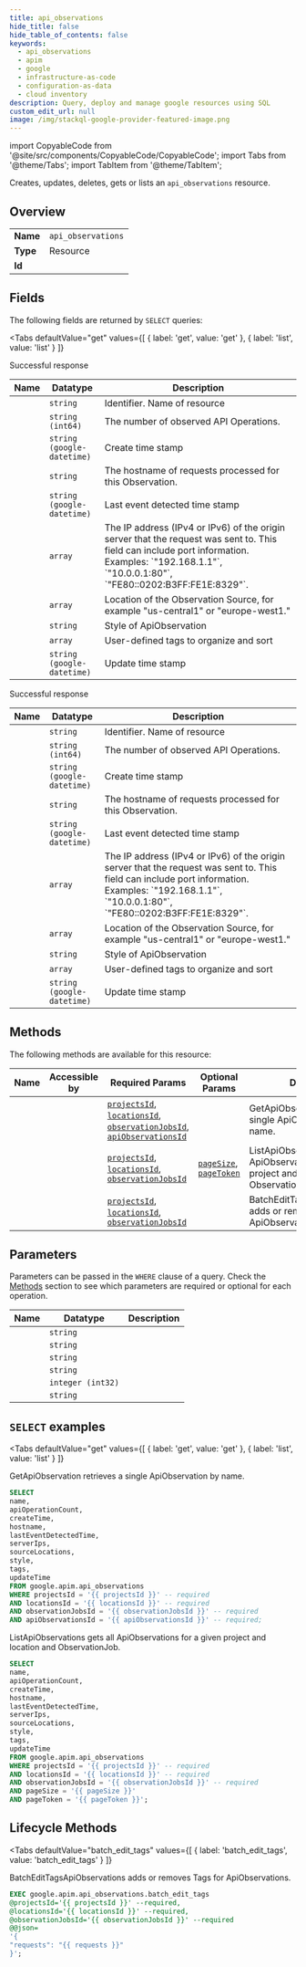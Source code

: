 ```yaml
--- 
title: api_observations
hide_title: false
hide_table_of_contents: false
keywords:
  - api_observations
  - apim
  - google
  - infrastructure-as-code
  - configuration-as-data
  - cloud inventory
description: Query, deploy and manage google resources using SQL
custom_edit_url: null
image: /img/stackql-google-provider-featured-image.png
---
```


import CopyableCode from '@site/src/components/CopyableCode/CopyableCode';
import Tabs from '@theme/Tabs';
import TabItem from '@theme/TabItem';

Creates, updates, deletes, gets or lists an <code>api_observations</code> resource.

## Overview
<table><tbody>
<tr><td><b>Name</b></td><td><code>api_observations</code></td></tr>
<tr><td><b>Type</b></td><td>Resource</td></tr>
<tr><td><b>Id</b></td><td><CopyableCode code="google.apim.api_observations" /></td></tr>
</tbody></table>

## Fields

The following fields are returned by `SELECT` queries:

<Tabs
    defaultValue="get"
    values={[
        { label: 'get', value: 'get' },
        { label: 'list', value: 'list' }
    ]}
>
<TabItem value="get">

Successful response

<table>
<thead>
    <tr>
    <th>Name</th>
    <th>Datatype</th>
    <th>Description</th>
    </tr>
</thead>
<tbody>
<tr>
    <td><CopyableCode code="name" /></td>
    <td><code>string</code></td>
    <td>Identifier. Name of resource</td>
</tr>
<tr>
    <td><CopyableCode code="apiOperationCount" /></td>
    <td><code>string (int64)</code></td>
    <td>The number of observed API Operations.</td>
</tr>
<tr>
    <td><CopyableCode code="createTime" /></td>
    <td><code>string (google-datetime)</code></td>
    <td>Create time stamp</td>
</tr>
<tr>
    <td><CopyableCode code="hostname" /></td>
    <td><code>string</code></td>
    <td>The hostname of requests processed for this Observation.</td>
</tr>
<tr>
    <td><CopyableCode code="lastEventDetectedTime" /></td>
    <td><code>string (google-datetime)</code></td>
    <td>Last event detected time stamp</td>
</tr>
<tr>
    <td><CopyableCode code="serverIps" /></td>
    <td><code>array</code></td>
    <td>The IP address (IPv4 or IPv6) of the origin server that the request was sent to. This field can include port information. Examples: `"192.168.1.1"`, `"10.0.0.1:80"`, `"FE80::0202:B3FF:FE1E:8329"`.</td>
</tr>
<tr>
    <td><CopyableCode code="sourceLocations" /></td>
    <td><code>array</code></td>
    <td>Location of the Observation Source, for example "us-central1" or "europe-west1."</td>
</tr>
<tr>
    <td><CopyableCode code="style" /></td>
    <td><code>string</code></td>
    <td>Style of ApiObservation</td>
</tr>
<tr>
    <td><CopyableCode code="tags" /></td>
    <td><code>array</code></td>
    <td>User-defined tags to organize and sort</td>
</tr>
<tr>
    <td><CopyableCode code="updateTime" /></td>
    <td><code>string (google-datetime)</code></td>
    <td>Update time stamp</td>
</tr>
</tbody>
</table>
</TabItem>
<TabItem value="list">

Successful response

<table>
<thead>
    <tr>
    <th>Name</th>
    <th>Datatype</th>
    <th>Description</th>
    </tr>
</thead>
<tbody>
<tr>
    <td><CopyableCode code="name" /></td>
    <td><code>string</code></td>
    <td>Identifier. Name of resource</td>
</tr>
<tr>
    <td><CopyableCode code="apiOperationCount" /></td>
    <td><code>string (int64)</code></td>
    <td>The number of observed API Operations.</td>
</tr>
<tr>
    <td><CopyableCode code="createTime" /></td>
    <td><code>string (google-datetime)</code></td>
    <td>Create time stamp</td>
</tr>
<tr>
    <td><CopyableCode code="hostname" /></td>
    <td><code>string</code></td>
    <td>The hostname of requests processed for this Observation.</td>
</tr>
<tr>
    <td><CopyableCode code="lastEventDetectedTime" /></td>
    <td><code>string (google-datetime)</code></td>
    <td>Last event detected time stamp</td>
</tr>
<tr>
    <td><CopyableCode code="serverIps" /></td>
    <td><code>array</code></td>
    <td>The IP address (IPv4 or IPv6) of the origin server that the request was sent to. This field can include port information. Examples: `"192.168.1.1"`, `"10.0.0.1:80"`, `"FE80::0202:B3FF:FE1E:8329"`.</td>
</tr>
<tr>
    <td><CopyableCode code="sourceLocations" /></td>
    <td><code>array</code></td>
    <td>Location of the Observation Source, for example "us-central1" or "europe-west1."</td>
</tr>
<tr>
    <td><CopyableCode code="style" /></td>
    <td><code>string</code></td>
    <td>Style of ApiObservation</td>
</tr>
<tr>
    <td><CopyableCode code="tags" /></td>
    <td><code>array</code></td>
    <td>User-defined tags to organize and sort</td>
</tr>
<tr>
    <td><CopyableCode code="updateTime" /></td>
    <td><code>string (google-datetime)</code></td>
    <td>Update time stamp</td>
</tr>
</tbody>
</table>
</TabItem>
</Tabs>

## Methods

The following methods are available for this resource:

<table>
<thead>
    <tr>
    <th>Name</th>
    <th>Accessible by</th>
    <th>Required Params</th>
    <th>Optional Params</th>
    <th>Description</th>
    </tr>
</thead>
<tbody>
<tr>
    <td><a href="#get"><CopyableCode code="get" /></a></td>
    <td><CopyableCode code="select" /></td>
    <td><a href="#parameter-projectsId"><code>projectsId</code></a>, <a href="#parameter-locationsId"><code>locationsId</code></a>, <a href="#parameter-observationJobsId"><code>observationJobsId</code></a>, <a href="#parameter-apiObservationsId"><code>apiObservationsId</code></a></td>
    <td></td>
    <td>GetApiObservation retrieves a single ApiObservation by name.</td>
</tr>
<tr>
    <td><a href="#list"><CopyableCode code="list" /></a></td>
    <td><CopyableCode code="select" /></td>
    <td><a href="#parameter-projectsId"><code>projectsId</code></a>, <a href="#parameter-locationsId"><code>locationsId</code></a>, <a href="#parameter-observationJobsId"><code>observationJobsId</code></a></td>
    <td><a href="#parameter-pageSize"><code>pageSize</code></a>, <a href="#parameter-pageToken"><code>pageToken</code></a></td>
    <td>ListApiObservations gets all ApiObservations for a given project and location and ObservationJob.</td>
</tr>
<tr>
    <td><a href="#batch_edit_tags"><CopyableCode code="batch_edit_tags" /></a></td>
    <td><CopyableCode code="exec" /></td>
    <td><a href="#parameter-projectsId"><code>projectsId</code></a>, <a href="#parameter-locationsId"><code>locationsId</code></a>, <a href="#parameter-observationJobsId"><code>observationJobsId</code></a></td>
    <td></td>
    <td>BatchEditTagsApiObservations adds or removes Tags for ApiObservations.</td>
</tr>
</tbody>
</table>

## Parameters

Parameters can be passed in the `WHERE` clause of a query. Check the [Methods](#methods) section to see which parameters are required or optional for each operation.

<table>
<thead>
    <tr>
    <th>Name</th>
    <th>Datatype</th>
    <th>Description</th>
    </tr>
</thead>
<tbody>
<tr id="parameter-apiObservationsId">
    <td><CopyableCode code="apiObservationsId" /></td>
    <td><code>string</code></td>
    <td></td>
</tr>
<tr id="parameter-locationsId">
    <td><CopyableCode code="locationsId" /></td>
    <td><code>string</code></td>
    <td></td>
</tr>
<tr id="parameter-observationJobsId">
    <td><CopyableCode code="observationJobsId" /></td>
    <td><code>string</code></td>
    <td></td>
</tr>
<tr id="parameter-projectsId">
    <td><CopyableCode code="projectsId" /></td>
    <td><code>string</code></td>
    <td></td>
</tr>
<tr id="parameter-pageSize">
    <td><CopyableCode code="pageSize" /></td>
    <td><code>integer (int32)</code></td>
    <td></td>
</tr>
<tr id="parameter-pageToken">
    <td><CopyableCode code="pageToken" /></td>
    <td><code>string</code></td>
    <td></td>
</tr>
</tbody>
</table>

## `SELECT` examples

<Tabs
    defaultValue="get"
    values={[
        { label: 'get', value: 'get' },
        { label: 'list', value: 'list' }
    ]}
>
<TabItem value="get">

GetApiObservation retrieves a single ApiObservation by name.

```sql
SELECT
name,
apiOperationCount,
createTime,
hostname,
lastEventDetectedTime,
serverIps,
sourceLocations,
style,
tags,
updateTime
FROM google.apim.api_observations
WHERE projectsId = '{{ projectsId }}' -- required
AND locationsId = '{{ locationsId }}' -- required
AND observationJobsId = '{{ observationJobsId }}' -- required
AND apiObservationsId = '{{ apiObservationsId }}' -- required;
```
</TabItem>
<TabItem value="list">

ListApiObservations gets all ApiObservations for a given project and location and ObservationJob.

```sql
SELECT
name,
apiOperationCount,
createTime,
hostname,
lastEventDetectedTime,
serverIps,
sourceLocations,
style,
tags,
updateTime
FROM google.apim.api_observations
WHERE projectsId = '{{ projectsId }}' -- required
AND locationsId = '{{ locationsId }}' -- required
AND observationJobsId = '{{ observationJobsId }}' -- required
AND pageSize = '{{ pageSize }}'
AND pageToken = '{{ pageToken }}';
```
</TabItem>
</Tabs>


## Lifecycle Methods

<Tabs
    defaultValue="batch_edit_tags"
    values={[
        { label: 'batch_edit_tags', value: 'batch_edit_tags' }
    ]}
>
<TabItem value="batch_edit_tags">

BatchEditTagsApiObservations adds or removes Tags for ApiObservations.

```sql
EXEC google.apim.api_observations.batch_edit_tags 
@projectsId='{{ projectsId }}' --required, 
@locationsId='{{ locationsId }}' --required, 
@observationJobsId='{{ observationJobsId }}' --required 
@@json=
'{
"requests": "{{ requests }}"
}';
```
</TabItem>
</Tabs>
